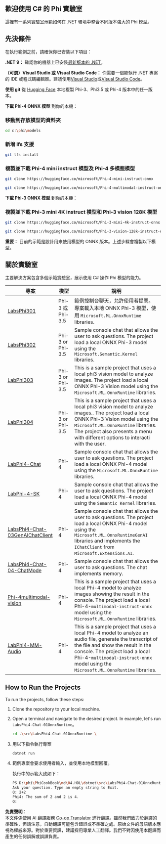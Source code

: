 <!--
CO_OP_TRANSLATOR_METADATA:
{
  "original_hash": "903c509a6d0d1ecce00b849d7f753bdd",
  "translation_date": "2025-05-08T05:01:58+00:00",
  "source_file": "md/04.HOL/dotnet/readme.md",
  "language_code": "tw"
}
-->
## 歡迎使用 C# 的 Phi 實驗室

這裡有一系列實驗室示範如何在 .NET 環境中整合不同版本強大的 Phi 模型。

## 先決條件

在執行範例之前，請確保你已安裝以下項目：

**.NET 9：** 確認你的機器上已安裝[最新版本的 .NET](https://dotnet.microsoft.com/download/dotnet?WT.mc_id=aiml-137032-kinfeylo)。

**（可選）Visual Studio 或 Visual Studio Code：** 你需要一個能執行 .NET 專案的 IDE 或程式碼編輯器。建議使用[Visual Studio](https://visualstudio.microsoft.com?WT.mc_id=aiml-137032-kinfeylo)或[Visual Studio Code](https://code.visualstudio.com?WT.mc_id=aiml-137032-kinfeylo)。

**使用 git** 從 [Hugging Face](https://huggingface.co/collections/lokinfey/phi-4-family-679c6f234061a1ab60f5547c) 本地複製 Phi-3、Phi3.5 或 Phi-4 版本中的任一版本。

**下載 Phi-4 ONNX 模型** 到你的本機：

### 移動到存放模型的資料夾

```bash
cd c:\phi\models
```

### 新增 lfs 支援

```bash
git lfs install 
```

### 複製並下載 Phi-4 mini instruct 模型及 Phi-4 多模態模型

```bash
git clone https://huggingface.co/microsoft/Phi-4-mini-instruct-onnx

git clone https://huggingface.co/microsoft/Phi-4-multimodal-instruct-onnx
```

**下載 Phi-3 ONNX 模型** 到你的本機：

### 複製並下載 Phi-3 mini 4K instruct 模型和 Phi-3 vision 128K 模型

```bash
git clone https://huggingface.co/microsoft/Phi-3-mini-4k-instruct-onnx

git clone https://huggingface.co/microsoft/Phi-3-vision-128k-instruct-onnx-cpu
```

**重要：** 目前的示範是設計用來使用模型的 ONNX 版本。上述步驟會複製以下模型。

## 關於實驗室

主要解決方案包含多個示範實驗室，展示使用 C# 操作 Phi 模型的能力。

| 專案 | 模型 | 說明 |
| ------------ | -----------| ----------- |
| [LabsPhi301](../../../../../md/04.HOL/dotnet/src/LabsPhi301) | Phi-3 或 Phi-3.5 | 範例控制台聊天，允許使用者提問。專案載入本地 ONNX Phi-3 模型，使用 `Microsoft.ML.OnnxRuntime` libraries. |
| [LabsPhi302](../../../../../md/04.HOL/dotnet/src/LabsPhi302) | Phi-3 or Phi-3.5 | Sample console chat that allows the user to ask questions. The project load a local ONNX Phi-3 model using the `Microsoft.Semantic.Kernel` libraries. |
| [LabPhi303](../../../../../md/04.HOL/dotnet/src/LabsPhi303) | Phi-3 or Phi-3.5 | This is a sample project that uses a local phi3 vision model to analyze images. The project load a local ONNX Phi-3 Vision model using the `Microsoft.ML.OnnxRuntime` libraries. |
| [LabPhi304](../../../../../md/04.HOL/dotnet/src/LabsPhi304) | Phi-3 or Phi-3.5 | This is a sample project that uses a local phi3 vision model to analyze images.. The project load a local ONNX Phi-3 Vision model using the `Microsoft.ML.OnnxRuntime` libraries. The project also presents a menu with different options to interacti with the user. | 
| [LabPhi4-Chat](../../../../../md/04.HOL/dotnet/src/LabsPhi4-Chat-01OnnxRuntime) | Phi-4 | Sample console chat that allows the user to ask questions. The project load a local ONNX Phi-4 model using the `Microsoft.ML.OnnxRuntime` libraries. |
| [LabPhi-4-SK](../../../../../md/04.HOL/dotnet/src/LabsPhi4-Chat-02SK) | Phi-4 | Sample console chat that allows the user to ask questions. The project load a local ONNX Phi-4 model using the `Semantic Kernel` libraries. |
| [LabsPhi4-Chat-03GenAIChatClient](../../../../../md/04.HOL/dotnet/src/LabsPhi4-Chat-03GenAIChatClient) | Phi-4 | Sample console chat that allows the user to ask questions. The project load a local ONNX Phi-4 model using the `Microsoft.ML.OnnxRuntimeGenAI` libraries and implements the `IChatClient` from `Microsoft.Extensions.AI`. |
| [LabsPhi4-Chat-04-ChatMode](../../../../../md/04.HOL/dotnet/src/LabsPhi4-Chat-04-ChatMode) | Phi-4 | Sample console chat that allows the user to ask questions. The chat implements memory. |
| [Phi-4multimodal-vision](../../../../../md/04.HOL/dotnet/src/LabsPhi4-MultiModal-01Images) | Phi-4 | This is a sample project that uses a local Phi-4 model to analyze images showing the result in the console. The project load a local Phi-4-`multimodal-instruct-onnx` model using the `Microsoft.ML.OnnxRuntime` libraries. |
| [LabPhi4-MM-Audio](../../../../../md/04.HOL/dotnet/src/LabsPhi4-MultiModal-02Audio) | Phi-4 |This is a sample project that uses a local Phi-4 model to analyze an audio file, generate the transcript of the file and show the result in the console. The project load a local Phi-4-`multimodal-instruct-onnx` model using the `Microsoft.ML.OnnxRuntime` libraries. |

## How to Run the Projects

To run the projects, follow these steps:

1. Clone the repository to your local machine.

1. Open a terminal and navigate to the desired project. In example, let's run `LabsPhi4-Chat-01OnnxRuntime`。

    ```bash
    cd .\src\LabsPhi4-Chat-01OnnxRuntime \
    ```

1. 用以下指令執行專案

    ```bash
    dotnet run
    ```

1. 範例專案會要求使用者輸入，並使用本地模型回覆。

   執行中的示範大致如下：

   ```bash
   PS D:\phi\PhiCookBook\md\04.HOL\dotnet\src\LabsPhi4-Chat-01OnnxRuntime> dotnet run
   Ask your question. Type an empty string to Exit.
   Q: 2+2
   Phi4: The sum of 2 and 2 is 4.
   Q:
   ```

**免責聲明**：  
本文件係使用 AI 翻譯服務 [Co-op Translator](https://github.com/Azure/co-op-translator) 進行翻譯。雖然我們致力於翻譯的準確性，但請注意，自動翻譯可能包含錯誤或不準確之處。原始文件的母語版本應視為權威來源。對於重要資訊，建議採用專業人工翻譯。我們不對因使用本翻譯而產生的任何誤解或誤譯負責。